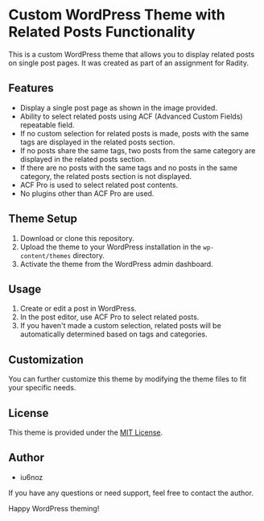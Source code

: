 # Custom WordPress Theme with Related Posts Functionality

This is a custom WordPress theme that allows you to display related posts on single post pages. It was created as part of an assignment for Radity.

## Features

- Display a single post page as shown in the image provided.
- Ability to select related posts using ACF (Advanced Custom Fields) repeatable field.
- If no custom selection for related posts is made, posts with the same tags are displayed in the related posts section.
- If no posts share the same tags, two posts from the same category are displayed in the related posts section.
- If there are no posts with the same tags and no posts in the same category, the related posts section is not displayed.
- ACF Pro is used to select related post contents.
- No plugins other than ACF Pro are used.

## Theme Setup

1. Download or clone this repository.
2. Upload the theme to your WordPress installation in the `wp-content/themes` directory.
3. Activate the theme from the WordPress admin dashboard.

## Usage

1. Create or edit a post in WordPress.
2. In the post editor, use ACF Pro to select related posts.
3. If you haven't made a custom selection, related posts will be automatically determined based on tags and categories.

## Customization

You can further customize this theme by modifying the theme files to fit your specific needs.

## License

This theme is provided under the [MIT License](LICENSE).

## Author

- iu6noz

If you have any questions or need support, feel free to contact the author.

Happy WordPress theming!
